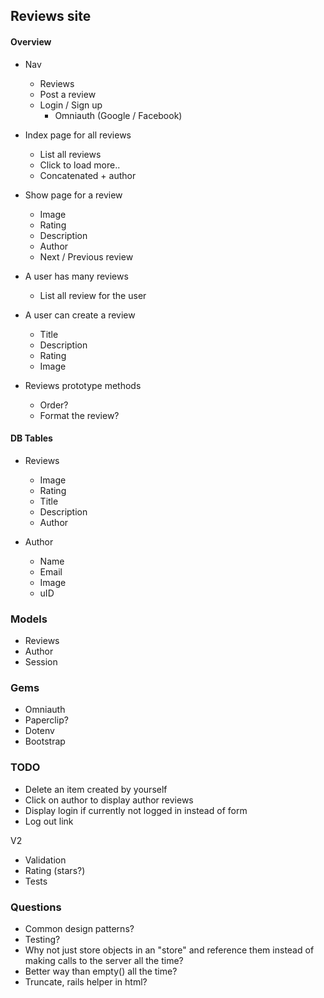 ## Reviews site

#### Overview
- Nav
  - Reviews
  - Post a review
  - Login / Sign up
    - Omniauth (Google / Facebook)
  
- Index page for all reviews
  - List all reviews
  - Click to load more..
  - Concatenated + author
  
- Show page for a review
  - Image
  - Rating
  - Description
  - Author
  - Next / Previous review

- A user has many reviews
  - List all review for the user
  
- A user can create a review
  - Title
  - Description
  - Rating
  - Image

- Reviews prototype methods
  - Order?
  - Format the review?
  
#### DB Tables
- Reviews
  - Image
  - Rating
  - Title
  - Description
  - Author
  
- Author
  - Name
  - Email
  - Image
  - uID
  
### Models
- Reviews
- Author
- Session

### Gems
- Omniauth
- Paperclip?
- Dotenv
- Bootstrap


### TODO
- Delete an item created by yourself
- Click on author to display author reviews
- Display login if currently not logged in instead of form
- Log out link

V2
- Validation
- Rating (stars?)
- Tests


### Questions
- Common design patterns?
- Testing?
- Why not just store objects in an "store" and reference them instead of making calls to the server all the time?
- Better way than empty() all the time?
- Truncate, rails helper in html?